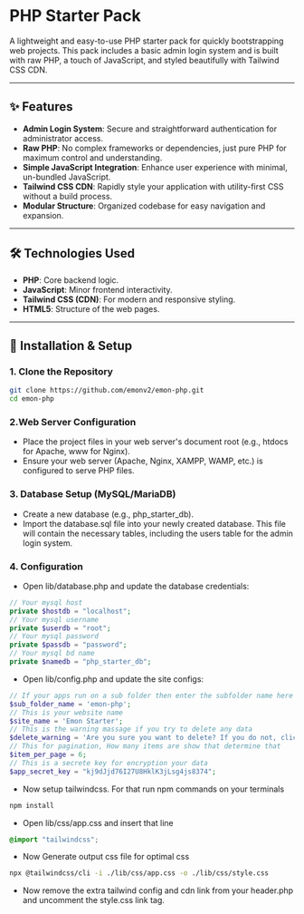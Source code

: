 # PHP Starter Pack

A lightweight and easy-to-use PHP starter pack for quickly bootstrapping web projects. This pack includes a basic admin login system and is built with raw PHP, a touch of JavaScript, and styled beautifully with Tailwind CSS CDN.

---

## ✨ Features

- **Admin Login System**: Secure and straightforward authentication for administrator access.
- **Raw PHP**: No complex frameworks or dependencies, just pure PHP for maximum control and understanding.
- **Simple JavaScript Integration**: Enhance user experience with minimal, un-bundled JavaScript.
- **Tailwind CSS CDN**: Rapidly style your application with utility-first CSS without a build process.
- **Modular Structure**: Organized codebase for easy navigation and expansion.

---

## 🛠️ Technologies Used

- **PHP**: Core backend logic.
- **JavaScript**: Minor frontend interactivity.
- **Tailwind CSS (CDN)**: For modern and responsive styling.
- **HTML5**: Structure of the web pages.

---

## 🚀 Installation & Setup

### 1. Clone the Repository

```bash
git clone https://github.com/emonv2/emon-php.git
cd emon-php
```

### 2.Web Server Configuration

- Place the project files in your web server's document root (e.g., htdocs for Apache, www for Nginx).
- Ensure your web server (Apache, Nginx, XAMPP, WAMP, etc.) is configured to serve PHP files.

### 3. Database Setup (MySQL/MariaDB)

- Create a new database (e.g., php_starter_db).
- Import the database.sql file into your newly created database.
  This file will contain the necessary tables, including the users table for the admin login system.

### 4. Configuration

- Open lib/database.php and update the database credentials:

```php
// Your mysql host
private $hostdb = "localhost";
// Your mysql username
private $userdb = "root";
// Your mysql password
private $passdb = "password";
// Your mysql bd name
private $namedb = "php_starter_db";
```

- Open lib/config.php and update the site configs:

```php
// If your apps run on a sub folder then enter the subfolder name here or if not just leave it empty
$sub_folder_name = 'emon-php';
// This is your website name
$site_name = 'Emon Starter';
// This is the warning massage if you try to delete any data
$delete_warning = 'Are you sure you want to delete? If you do not, click cancel.';
// This for pagination, How many items are show that determine that
$item_per_page = 6;
// This is a secrete key for encryption your data
$app_secret_key = "kj9dJjd76I27U8HklK3jLsg4js8374";
```

- Now setup tailwindcss. For that run npm commands on your terminals

```bash
npm install
```

- Open lib/css/app.css and insert that line

```css
@import "tailwindcss";
```

- Now Generate output css file for optimal css

```bash
npx @tailwindcss/cli -i ./lib/css/app.css -o ./lib/css/style.css
```

- Now remove the extra tailwind config and cdn link from your header.php and uncomment the style.css link tag.
